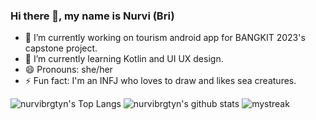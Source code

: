 ### Hi there 👋, my name is Nurvi (Bri)

- 🔭 I’m currently working on tourism android app for BANGKIT 2023's capstone project. 
- 🌱 I’m currently learning Kotlin and UI UX design. 
- 😄 Pronouns: she/her 
- ⚡ Fun fact: I'm an INFJ who loves to draw and likes sea creatures. 

![nurvibrgtyn's Top Langs](https://github-readme-stats.vercel.app/api/top-langs/?username=nurvibrgtyn&theme=tokyonight&layout=compact)
![nurvibrgtyn's github stats](https://github-readme-stats.vercel.app/api?username=nurvibrgtyn&show_icons=true&theme=tokyonight)
<img src="https://github-readme-streak-stats.herokuapp.com/?user=nurvibrgtyn&theme=tokyonight" alt="mystreak"/>

